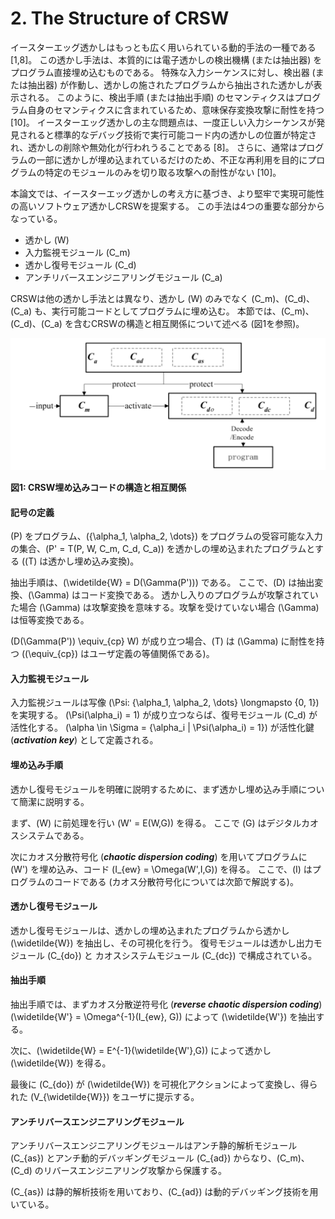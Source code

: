 # 2. The Structure of CRSW

<!-- textlint-disable -->
イースターエッグ透かしはもっとも広く用いられている動的手法の一種である [1,8]。
この透かし手法は、本質的には電子透かしの検出機構 (または抽出器) をプログラム直接埋め込むものである。
特殊な入力シーケンスに対し、検出器 (または抽出器) が作動し、透かしの施されたプログラムから抽出された透かしが表示される。
このように、検出手順 (または抽出手順) のセマンティクスはプログラム自身のセマンティクスに含まれているため、意味保存変換攻撃に耐性を持つ [10]。
イースターエッグ透かしの主な問題点は、一度正しい入力シーケンスが発見されると標準的なデバッグ技術で実行可能コード内の透かしの位置が特定され、透かしの削除や無効化が行われうることである [8]。
さらに、通常はプログラムの一部に透かしが埋め込まれているだけのため、不正な再利用を目的にプログラムの特定のモジュールのみを切り取る攻撃への耐性がない [10]。
<!-- textlint-enable -->

本論文では、イースターエッグ透かしの考え方に基づき、より堅牢で実現可能性の高いソフトウェア透かしCRSWを提案する。
この手法は4つの重要な部分からなっている。

- 透かし \(W\)
- 入力監視モジュール \(C_m\)
- 透かし復号モジュール \(C_d\)
- アンチリバースエンジニアリングモジュール \(C_a\)

CRSWは他の透かし手法とは異なり、透かし \(W\) のみでなく \(C_m\)、\(C_d\)、\(C_a\) も、実行可能コードとしてプログラムに埋め込む。
本節では、\(C_m\)、\(C_d\)、\(C_a\) を含むCRSWの構造と相互関係について述べる (図1を参照)。

![](fig1.png)

**図1: CRSW埋め込みコードの構造と相互関係**

#### 記号の定義

<!-- textlint-disable -->
\(P\) をプログラム、\(\{\alpha_1, \alpha_2, \dots\}\) をプログラムの受容可能な入力の集合、\(P' = T(P, W, C_m, C_d, C_a)\) を透かしの埋め込まれたプログラムとする (\(T\) は透かし埋め込み変換)。

抽出手順は、\(\widetilde{W} = D(\Gamma(P'))\) である。
ここで、\(D\) は抽出変換、\(\Gamma\) はコード変換である。
透かし入りのプログラムが攻撃されていた場合 \(\Gamma\) は攻撃変換を意味する。攻撃を受けていない場合 \(\Gamma\) は恒等変換である。

\(D(\Gamma(P')) \equiv_{cp} W\) が成り立つ場合、\(T\) は \(\Gamma\) に耐性を持つ (\(\equiv_{cp}\) はユーザ定義の等値関係である)。

#### 入力監視モジュール

入力監視ジュールは写像 \(\Psi: \{\alpha_1, \alpha_2, \dots\} \longmapsto \{0, 1\}\) を実現する。
\(\Psi(\alpha_i) = 1\) が成り立つならば、復号モジュール \(C_d\) が活性化する。
\(\alpha \in \Sigma = \{\alpha_i | \Psi(\alpha_i) = 1\}\) が活性化鍵 (***activation key***) として定義される。
<!-- textlint-enable -->

#### 埋め込み手順

透かし復号モジュールを明確に説明するために、まず透かし埋め込み手順について簡潔に説明する。

まず、\(W\) に前処理を行い \(W' = E(W,G)\) を得る。
ここで \(G\) はデジタルカオスシステムである。

次にカオス分散符号化 (***chaotic dispersion coding***) を用いてプログラムに \(W'\) を埋め込み、コード \(I_{ew} = \Omega(W',I,G)\) を得る。
ここで、\(I\) はプログラムのコードである (カオス分散符号化については次節で解説する)。

#### 透かし復号モジュール

透かし復号モジュールは、透かしの埋め込まれたプログラムから透かし \(\widetilde{W}\) を抽出し、その可視化を行う。
復号モジュールは透かし出力モジュール \(C_{do}\) と カオスシステムモジュール \(C_{dc}\) で構成されている。

#### 抽出手順

抽出手順では、まずカオス分散逆符号化 (***reverse chaotic dispersion coding***) \(\widetilde{W'} = \Omega^{-1}(I_{ew}, G)\) によって \(\widetilde{W'}\) を抽出する。

次に、\(\widetilde{W} = E^{-1}(\widetilde{W'},G)\) によって透かし \(\widetilde{W}\) を得る。

最後に \(C_{do}\) が \(\widetilde{W}\) を可視化アクションによって変換し、得られた \(V_{\widetilde{W}}\) をユーザに提示する。

#### アンチリバースエンジニアリングモジュール

アンチリバースエンジニアリングモジュールはアンチ静的解析モジュール \(C_{as}\) とアンチ動的デバッギングモジュール \(C_{ad}\) からなり、\(C_m\)、\(C_d\) のリバースエンジニアリング攻撃から保護する。

\(C_{as}\) は静的解析技術を用いており、\(C_{ad}\) は動的デバッギング技術を用いている。
